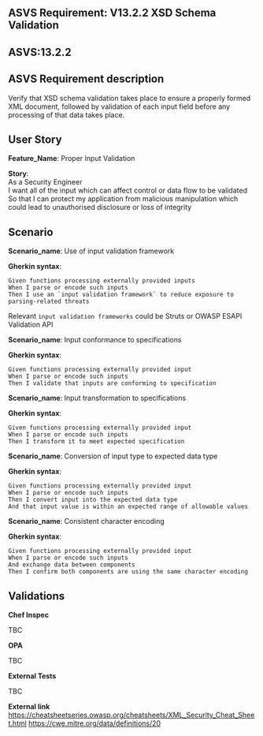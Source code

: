 ## ASVS Requirement: V13.2.2 XSD Schema Validation
## ASVS:13.2.2

## ASVS Requirement description
Verify that XSD schema validation takes place to ensure a properly formed XML document, followed by validation of each input field before any processing of that data takes place.

## User Story
**Feature_Name**: Proper Input Validation

**Story**:\
As a Security Engineer\
I want all of the input which can affect control or data flow to be validated\
So that I can protect my application from malicious manipulation which could lead to unauthorised disclosure or loss of integrity

## Scenario
**Scenario_name**: Use of input validation framework

**Gherkin syntax**:
```gherkin
Given functions processing externally provided inputs
When I parse or encode such inputs
Then I use an `input validation framework` to reduce exposure to parsing-related threats
```
Relevant `input validation frameworks` could be Struts or OWASP ESAPI Validation API

**Scenario_name**: Input conformance to specifications

**Gherkin syntax**:
```gherkin
Given functions processing externally provided input
When I parse or encode such inputs
Then I validate that inputs are conforming to specification
```
**Scenario_name**: Input transformation to specifications

**Gherkin syntax**:
```gherkin
Given functions processing externally provided input
When I parse or encode such inputs
Then I transform it to meet expected specification
```

**Scenario_name**: Conversion of input type to expected data type

**Gherkin syntax**:
```gherkin
Given functions processing externally provided input
When I parse or encode such inputs
Then I convert input into the expected data type
And that input value is within an expected range of allowable values
```

**Scenario_name**: Consistent character encoding

**Gherkin syntax**:
```gherkin
Given functions processing externally provided input
When I parse or encode such inputs
And exchange data between components
Then I confirm both components are using the same character encoding
```

## Validations

**Chef Inspec**

TBC

**OPA**

TBC

**External Tests**

TBC

**External link**\
https://cheatsheetseries.owasp.org/cheatsheets/XML_Security_Cheat_Sheet.html
https://cwe.mitre.org/data/definitions/20
